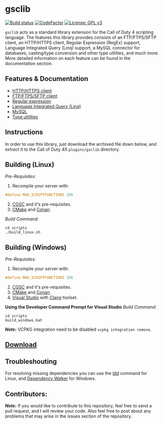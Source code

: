 # gsclib
[![Build status](https://ci.appveyor.com/api/projects/status/wb0m9puc58f5d74w?svg=true)](https://ci.appveyor.com/project/Iswenzz/gsclib)
[![CodeFactor](https://www.codefactor.io/repository/github/iswenzz/gsclib/badge)](https://www.codefactor.io/repository/github/iswenzz/gsclib)
[![License: GPL v3](https://img.shields.io/badge/License-GPLv3-blue.svg)](https://www.gnu.org/licenses/gpl-3.0)

``gsclib`` acts as a standard library extension for the Call of Duty 4 scripting language. The features this library provides consists of an FTP/FTPS/SFTP client, an HTTP/HTTPS client, Regular Expression (RegEx) support, Language Integrated Query (Linq) support, a MySQL connector for databases, casting/type conversion and other type utilities, and much more. More detailed information on each feature can be found in the documentation section.

## Features & Documentation
* [HTTP/HTTPS client](https://github.com/Iswenzz/gsclib/blob/master/docs/https.md)
* [FTP/FTPS/SFTP client](https://github.com/Iswenzz/gsclib/blob/master/docs/ftp.md)
* [Regular expression](https://github.com/Iswenzz/gsclib/blob/master/docs/regex.md)
* [Language Integrated Query (Linq)](https://github.com/Iswenzz/gsclib/blob/master/docs/linq.md)
* [MySQL](https://github.com/Iswenzz/gsclib/blob/master/docs/mysql.md)
* [Type utilities](https://github.com/Iswenzz/gsclib/blob/master/docs/utility.md)

## Instructions
In order to use this library, just download the archived file down below, and extract it to the Call of Duty 4X ``plugins/gsclib`` directory.

## Building (Linux)
_Pre-Requisites:_
1. Recompile your server with:
```c
#define MAX_SCRIPTFUNCTIONS 256
```
2. [CGSC](https://github.com/Iswenzz/CGSC) and it's pre-requisites.
3. [CMake](https://cmake.org/) and [Conan](https://conan.io/).

_Build Command:_

   	cd scripts
	./build_linux.sh

## Building (Windows)
_Pre-Requisites:_
1. Recompile your server with:
```c
#define MAX_SCRIPTFUNCTIONS 256
```
2. [CGSC](https://github.com/Iswenzz/CGSC) and it's pre-requisites.
3. [CMake](https://cmake.org/) and [Conan](https://conan.io/).
4. [Visual Studio](https://visualstudio.microsoft.com/) with [Clang](https://docs.microsoft.com/en-us/cpp/build/clang-support-msbuild?view=msvc-170) toolset.

**Using the Developer Command Prompt for Visual Studio**
_Build Command:_

    cd scripts
	build_windows.bat

***Note:***
VCPKG integration need to be disabled ``vcpkg integration remove``.

## [Download](https://github.com/Iswenzz/gsclib/releases)

## Troubleshouting
For resolving missing dependencies you can use the [ldd](https://man7.org/linux/man-pages/man1/ldd.1.html) command for Linux, and [Dependency Walker](https://www.dependencywalker.com/) for Windows.

## Contributors:
***Note:*** If you would like to contribute to this repository, feel free to send a pull request, and I will review your code. Also feel free to post about any problems that may arise in the issues section of the repository.
